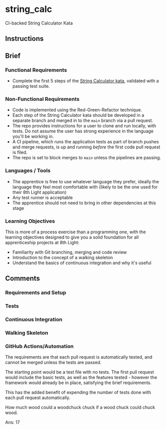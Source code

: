 # string_calc
CI-backed String Calculator Kata

## Instructions

## Brief

### Functional Requirements

- Complete the first 5 steps of the [String Calculator kata](https://osherove.com/tdd-kata-1), validated with a passing test suite.

### Non-Functional Requirements

- Code is implemented using the Red-Green-Refactor technique.
- Each step of the String Calculator kata should be developed in a separate branch and merged in to the `main` branch via a pull request.
- The repo provides instructions for a user to clone and run locally, with tests. Do not assume the user has strong experience in the language you'll be working in.
- A CI pipeline, which runs the application tests as part of branch pushes and merge requests, is up and running _before_ the first code pull request is filed.
- The repo is set to block merges to `main` unless the pipelines are passing.

### Languages / Tools

- The apprentice is free to use whatever language they prefer, ideally the language they feel most comfortable with (likely to be the one used for their 8th Light application)
- Any test runner is acceptable
- The apprentice should not need to bring in other dependencies at this stage

 ### Learning Objectives

This is more of a process exercise than a programming one, with the learning objectives designed to give you a solid foundation for all apprenticeship projects at 8th Light:

- Familiarity with Git branching, merging and code review
- Introduction to the concept of a walking skeleton
- Understand the basics of continuous integration and why it's useful

## Comments

### Requirements and Setup

### Tests

### Continuous Integration

### Walking Skeleton

### GitHub Actions/Automation

The requirements are that each pull request is automatically tested, and cannot be merged unless the tests are passed.

The starting point would be a test file with no tests. The first pull request would include the basic tests, as well as the features tested - however the framework would already be in place, satisfying the brief requirements. 

This has the added benefit of expending the number of tests done with each pull request automatically.

How much wood could a woodchuck chuck if a wood chuck could chuck wood. 

Ans: 17